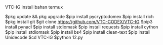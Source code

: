 VTC-IG
install bahan termux

$pkg update && pkg upgrade
$pip install pycryptodomex
$pip install rich
$pkg install git
$git clone https://github.com/VTC-CODEX/VTC-IG
$pip3 install pynacl
$pip install stdiomask
$pip install requests
$pip install cython
$pip install stdiomask
$pip install bs4
$pip install clean-text
$pip install Unidecode
$cd VTC-IG
$python 12.py
